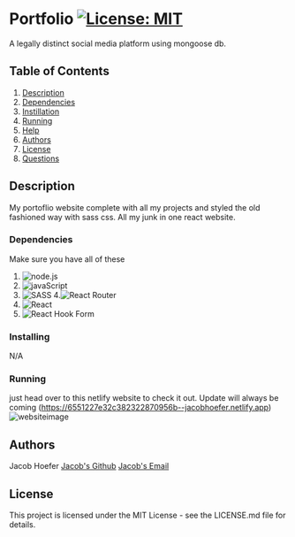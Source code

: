 # Portfolio [![License: MIT](https://img.shields.io/badge/License-MIT-yellow.svg)](https://opensource.org/licenses/MIT)
A legally distinct social media platform using mongoose db.

## Table of Contents 
1. [Description](#Description)
2. [Dependencies](#Dependencies)
3. [Instillation](#Installing)
4. [Running](#Running)
5. [Help](#Help)
6. [Authors](#Authors)
7. [License](#License)
8. [Questions](#Questions?)


## Description
My portoflio website complete with all my projects and styled the old fashioned way with sass css. All my junk in one react website.


### Dependencies
Make sure you have all of these
1. ![node.js](https://img.shields.io/badge/Node.js-43853D?style=for-the-badge&logo=node.js&logoColor=white)
2. ![javaScript](https://img.shields.io/badge/JavaScript-323330?style=for-the-badge&logo=javascript&logoColor=F7DF1E)
3. ![SASS](https://img.shields.io/badge/SASS-hotpink.svg?style=for-the-badge&logo=SASS&logoColor=white)
4.![React Router](https://img.shields.io/badge/React_Router-CA4245?style=for-the-badge&logo=react-router&logoColor=white)
5. ![React](https://img.shields.io/badge/react-%2320232a.svg?style=for-the-badge&logo=react&logoColor=%2361DAFB)
6. ![React Hook Form](https://img.shields.io/badge/React%20Hook%20Form-%23EC5990.svg?style=for-the-badge&logo=reacthookform&logoColor=white)



### Installing
N/A

### Running
just head over to this netlify website to check it out. Update will always be coming
(https://6551227e32c382322870956b--jacobhoefer.netlify.app)
![websiteimage](/Jacob_H_Portfolio/Screenshot%20(145).png)

## Authors

Jacob Hoefer
[Jacob's Github](https://github.com/GendySparrowhawk)
[Jacob's Email](jacob.hoefer@gmail.com)


## License
This project is licensed under the MIT License - see the LICENSE.md file for details.